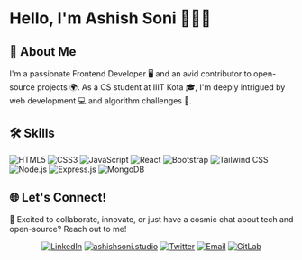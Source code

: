 # Hello, I'm Ashish Soni 👨‍💻🚀


## 🚀 About Me

I'm a passionate Frontend Developer 🖥️ and an avid contributor to open-source projects 🌍. As a CS student at IIIT Kota 🎓, I'm deeply intrigued by web development 💻 and algorithm challenges 🧠.

## 🛠️ Skills

![HTML5](https://img.shields.io/badge/-HTML5-%23E34F26?style=flat&logo=html5&logoColor=white)
![CSS3](https://img.shields.io/badge/-CSS3-%231572B6?style=flat&logo=css3)
![JavaScript](https://img.shields.io/badge/-JavaScript-%23F7DF1E?style=flat&logo=javascript&logoColor=black)
![React](https://img.shields.io/badge/-React-%23282C34?style=flat&logo=react)
![Bootstrap](https://img.shields.io/badge/-Bootstrap-%23563D7C?style=flat&logo=bootstrap)
![Tailwind CSS](https://img.shields.io/badge/-Tailwind%20CSS-%2338B2AC?style=flat&logo=tailwind-css)
![Node.js](https://img.shields.io/badge/-Node.js-%23339933?style=flat&logo=node.js&logoColor=white)
![Express.js](https://img.shields.io/badge/-Express.js-%23404D59?style=flat)
![MongoDB](https://img.shields.io/badge/-MongoDB-%2347A248?style=flat&logo=mongodb&logoColor=white)

## 🌐 Let's Connect!

💫 Excited to collaborate, innovate, or just have a cosmic chat about tech and open-source? Reach out to me!

<div align="center">

[![LinkedIn](https://img.shields.io/badge/-LinkedIn-0A66C2?style=for-the-badge&logo=linkedin&logoColor=white)](Your-LinkedIn-Link)
[![ashishsoni.studio](https://img.shields.io/badge/-ashishsoni.studio-0A10A0?style=for-the-badge&logo=icon&logoColor=white)](https://ashishsoni.studio/)
[![Twitter](https://img.shields.io/badge/-Twitter-000000?style=for-the-badge&logo=x&logoColor=white)](https://x.com/Ashishsoni_1)
[![Email](https://img.shields.io/badge/-ashishsoni2002%40gmail.com-D14836?style=for-the-badge&logo=gmail&logoColor=white)](mailto:ashishsoni2002@gmail.com)
[![GitLab](https://img.shields.io/badge/-GitLab-purple?style=for-the-badge&logo=gitlab&logoColor=white)](https://gitlab.torproject.org/ashishsoniii/)

</div>





<!-- Optional: Add a section for blog posts if you write blogs -->

<!---
ashishsoniii/ashishsoniii is a ✨ special ✨ repository because its `README.md` (this file) appears on your GitHub profile.
You can click the Preview link to take a look at your changes.
--->
